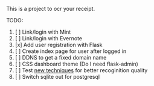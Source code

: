 This is a project to ocr your receipt.


TODO:  
1. [ ] Link/login with Mint  
2. [ ] Link/login with Evernote  
3. [x] Add user registration with Flask  
4. [ ] Create index page for user after logged in  
5. [ ] DDNS to get a fixed domain name  
6. [ ] CSS dashboard theme (Do I need flask-admin)  
7. [ ] Test [new techniques][1] for better recoginition quality  
8. [ ] Switch sqlite out for postgresql  

[1]: https://news.ycombinator.com/item?id=9775753
